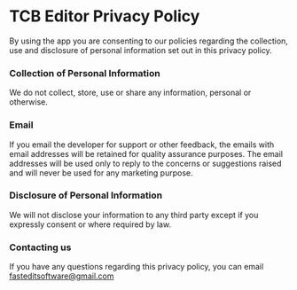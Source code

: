 # TCB Editor Privacy Policy
By using the app you are consenting to our policies regarding the collection, use and disclosure of personal information set out in this privacy policy.

### Collection of Personal Information
We do not collect, store, use or share any information, personal or otherwise.

### Email
If you email the developer for support or other feedback, the emails with email addresses will be retained for quality assurance purposes. The email addresses will be used only to reply to the concerns or suggestions raised and will never be used for any marketing purpose.

### Disclosure of Personal Information
We will not disclose your information to any third party except if you expressly consent or where required by law.

### Contacting us
If you have any questions regarding this privacy policy, you can email fasteditsoftware@gmail.com
